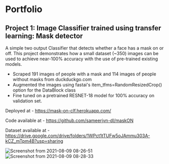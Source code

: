 # Portfolio

## Project 1: Image Classifier trained using transfer learning: Mask detector
A simple two output Classifier that detects whether a face has a mask on or off. This project demonstrates how a small dataset (~350) images can be used to achieve near-100% accuracy with the use of pre-trained existing models.

- Scraped 191 images of people with a mask and 114 images of people without masks from duckduckgo.com
- Augmented the images using fastai's item_tfms=RandomResizedCrop() option for the DataBlock class
- Fine tuned on a pretrained RESNET-18 model for 100% accuracy on validation set.

 Deployed at - https://mask-on-clf.herokuapp.com/

 Code available at - https://github.com/sameerjvn-dl/maskON

 Dataset available at - https://drive.google.com/drive/folders/1WPct1tTUFw5oJAmmu303A-kCZ_mTpm4B?usp=sharing
 
 
![Screenshot from 2021-08-09 08-26-51](https://user-images.githubusercontent.com/73538259/128656171-949a4fef-eaa2-400f-890b-1da766fcc8dc.png)
![Screenshot from 2021-08-09 08-28-33](https://user-images.githubusercontent.com/73538259/128656174-48c79a4b-44b9-4a5e-818c-abc5ac14dc12.png)
